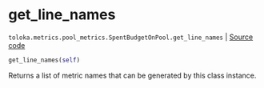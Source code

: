 # get_line_names
`toloka.metrics.pool_metrics.SpentBudgetOnPool.get_line_names` | [Source code](https://github.com/Toloka/toloka-kit/blob/v0.1.24/src/metrics/pool_metrics.py#L351)

```python
get_line_names(self)
```

Returns a list of metric names that can be generated by this class instance.

